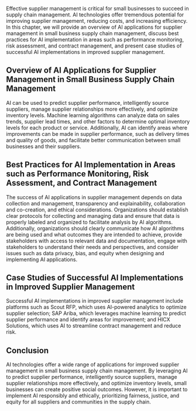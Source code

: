 
Effective supplier management is critical for small businesses to succeed in supply chain management. AI technologies offer tremendous potential for improving supplier management, reducing costs, and increasing efficiency. In this chapter, we will provide an overview of AI applications for supplier management in small business supply chain management, discuss best practices for AI implementation in areas such as performance monitoring, risk assessment, and contract management, and present case studies of successful AI implementations in improved supplier management.

Overview of AI Applications for Supplier Management in Small Business Supply Chain Management
---------------------------------------------------------------------------------------------

AI can be used to predict supplier performance, intelligently source suppliers, manage supplier relationships more effectively, and optimize inventory levels. Machine learning algorithms can analyze data on sales trends, supplier lead times, and other factors to determine optimal inventory levels for each product or service. Additionally, AI can identify areas where improvements can be made in supplier performance, such as delivery times and quality of goods, and facilitate better communication between small businesses and their suppliers.

Best Practices for AI Implementation in Areas such as Performance Monitoring, Risk Assessment, and Contract Management
----------------------------------------------------------------------------------------------------------------------

The success of AI applications in supplier management depends on data collection and management, transparency and explainability, collaboration and co-creation, and ethical considerations. Organizations should establish clear protocols for collecting and managing data and ensure that data is properly labeled and organized to facilitate analysis by AI algorithms. Additionally, organizations should clearly communicate how AI algorithms are being used and what outcomes they are intended to achieve, provide stakeholders with access to relevant data and documentation, engage with stakeholders to understand their needs and perspectives, and consider issues such as data privacy, bias, and equity when designing and implementing AI applications.

Case Studies of Successful AI Implementations in Improved Supplier Management
-----------------------------------------------------------------------------

Successful AI implementations in improved supplier management include platforms such as Scout RFP, which uses AI-powered analytics to optimize supplier selection; SAP Ariba, which leverages machine learning to predict supplier performance and identify areas for improvement; and HICX Solutions, which uses AI to streamline contract management and reduce risk.

Conclusion
----------

AI technologies offer a wide range of applications for improved supplier management in small business supply chain management. By leveraging AI to predict supplier performance, intelligently source suppliers, manage supplier relationships more effectively, and optimize inventory levels, small businesses can create positive social outcomes. However, it is important to implement AI responsibly and ethically, prioritizing fairness, justice, and equity for all suppliers and communities in the supply chain.
